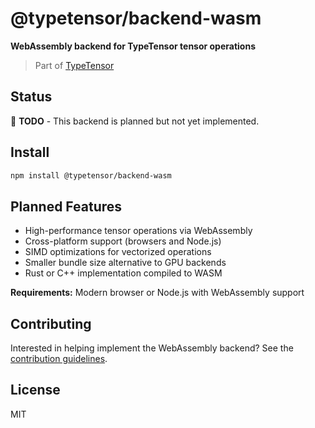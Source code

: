 # @typetensor/backend-wasm

**WebAssembly backend for TypeTensor tensor operations**

> Part of [TypeTensor](https://github.com/typetensor/typetensor)

## Status

🚧 **TODO** - This backend is planned but not yet implemented.

## Install

```bash
npm install @typetensor/backend-wasm
```

## Planned Features

- High-performance tensor operations via WebAssembly
- Cross-platform support (browsers and Node.js)
- SIMD optimizations for vectorized operations
- Smaller bundle size alternative to GPU backends
- Rust or C++ implementation compiled to WASM

**Requirements:** Modern browser or Node.js with WebAssembly support

## Contributing

Interested in helping implement the WebAssembly backend? See the [contribution guidelines](https://github.com/typetensor/typetensor/blob/main/CONTRIBUTING.md).

## License

MIT